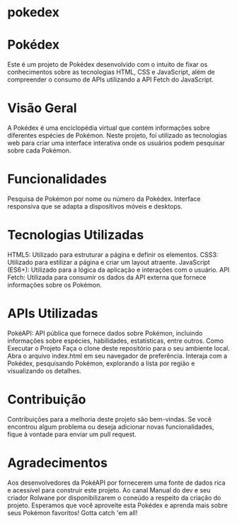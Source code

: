 # pokedex

# Pokédex
Este é um projeto de Pokédex desenvolvido com o intuito de fixar os conhecimentos sobre as tecnologias HTML, CSS e JavaScript, além de compreender o consumo de APIs utilizando a API Fetch do JavaScript.

# Visão Geral
A Pokédex é uma enciclopédia virtual que contém informações sobre diferentes espécies de Pokémon. Neste projeto, foi utilizado as tecnologias web para criar uma interface interativa onde os usuários podem pesquisar sobre cada Pokémon.

# Funcionalidades
Pesquisa de Pokémon por nome ou número da Pokédex.
Interface responsiva que se adapta a dispositivos móveis e desktops.

# Tecnologias Utilizadas
HTML5: Utilizado para estruturar a página e definir os elementos.
CSS3: Utilizado para estilizar a página e criar um layout atraente.
JavaScript (ES6+): Utilizado para a lógica da aplicação e interações com o usuário.
API Fetch: Utilizada para consumir os dados da API externa que fornece informações sobre os Pokémon.

# APIs Utilizadas
PokéAPI: API pública que fornece dados sobre Pokémon, incluindo informações sobre espécies, habilidades, estatísticas, entre outros.
Como Executar o Projeto
Faça o clone deste repositório para o seu ambiente local.
Abra o arquivo index.html em seu navegador de preferência.
Interaja com a Pokédex, pesquisando Pokémon, explorando a lista por região e visualizando os detalhes.

# Contribuição
Contribuições para a melhoria deste projeto são bem-vindas. Se você encontrou algum problema ou deseja adicionar novas funcionalidades, fique à vontade para enviar um pull request.

# Agradecimentos
Aos desenvolvedores da PokéAPI por fornecerem uma fonte de dados rica e acessível para construir este projeto.
Ao canal Manual do dev e seu criador Rolwane por disponibilizarem o coneúdo a respeito da criação do projeto.
Esperamos que você aproveite esta Pokédex e aprenda mais sobre seus Pokémon favoritos! Gotta catch 'em all!
